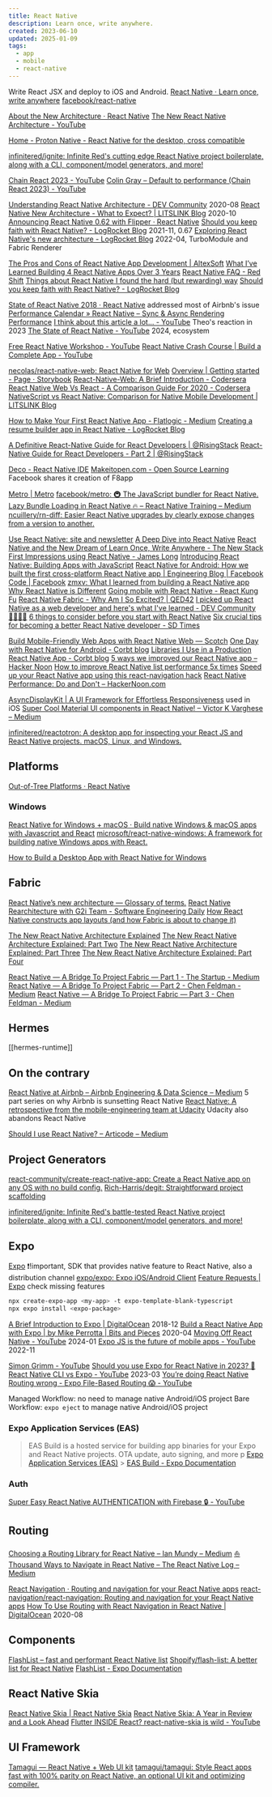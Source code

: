 ```yaml
---
title: React Native
description: Learn once, write anywhere.
created: 2023-06-10
updated: 2025-01-09
tags:
  - app
  - mobile
  - react-native
---
```


Write React JSX and deploy to iOS and Android.
[React Native · Learn once, write anywhere](https://reactnative.dev/)
[facebook/react-native](https://github.com/facebook/react-native)

[About the New Architecture · React Native](https://reactnative.dev/docs/the-new-architecture/landing-page)
[The New React Native Architecture - YouTube](https://www.youtube.com/watch?v=BdPkVl4Y8TQ)

[Home - Proton Native - React Native for the desktop, cross compatible](https://proton-native.js.org)

[infinitered/ignite: Infinite Red's cutting edge React Native project boilerplate, along with a CLI, component/model generators, and more!](https://github.com/infinitered/ignite)

[Chain React 2023 - YouTube](https://www.youtube.com/playlist?list=PLFHvL21g9bk30F2UaJfn6TqJn15MAoBOc)
[Colin Gray – Default to performance (Chain React 2023) - YouTube](https://www.youtube.com/watch?v=bEfTgM6QL1E)

[Understanding React Native Architecture - DEV Community](https://dev.to/goodpic/understanding-react-native-architecture-22hh) 2020-08
[React Native New Architecture - What to Expect? | LITSLINK Blog](https://litslink.com/blog/new-react-native-architecture) 2020-10
[Announcing React Native 0.62 with Flipper · React Native](https://reactnative.dev/blog/2020/03/26/version-0.62)
[Should you keep faith with React Native? - LogRocket Blog](https://blog.logrocket.com/should-you-keep-faith-react-native/) 2021-11, 0.67
[Exploring React Native's new architecture - LogRocket Blog](https://blog.logrocket.com/exploring-react-natives-new-architecture/) 2022-04, TurboModule and Fabric Renderer

[The Pros and Cons of React Native App Development | AltexSoft](https://www.altexsoft.com/blog/react-native-pros-and-cons/)
[What I’ve Learned Building 4 React Native Apps Over 3 Years](https://medium.com/input-logic/what-ive-learned-building-4-react-native-apps-over-3-years-6b5035f8282d)
[React Native FAQ - Red Shift](https://shift.infinite.red/react-native-faq-8dc5c1083baa)
[Things about React Native I found the hard (but rewarding) way](https://blog.usejournal.com/things-about-react-native-i-found-the-hard-but-rewarding-way-1557a87a0c8)
[Should you keep faith with React Native? - LogRocket Blog](https://blog.logrocket.com/should-you-keep-faith-react-native/)

[State of React Native 2018 · React Native](https://facebook.github.io/react-native/blog/2018/06/14/state-of-react-native-2018) addressed most of Airbnb's issue
[Performance Calendar » React Native – Sync & Async Rendering Performance](https://calendar.perfplanet.com/2018/react-native-sync-async/)
[I think about this article a lot... - YouTube](https://www.youtube.com/watch?v=ZM8lJIJb2Q4) Theo's reaction in 2023
[The State of React Native - YouTube](https://www.youtube.com/watch?v=sJItBjarnr4) 2024, ecosystem

[Free React Native Workshop - YouTube](https://www.youtube.com/playlist?list=PLqrUy7kON1mcz_YjiwElKqJezF7FdXBX_)
[React Native Crash Course | Build a Complete App - YouTube](https://www.youtube.com/watch?v=VozPNrt-LfE)

[necolas/react-native-web: React Native for Web](https://github.com/necolas/react-native-web)
[Overview | Getting started - Page ⋅ Storybook](https://necolas.github.io/react-native-web/docs/?path=/docs/overview-getting-started--page)
[React-Native-Web: A Brief Introduction - Codersera](https://codersera.com/blog/react-native-web/)
[React Native Web Vs React - A Comparison Guide For 2020 - Codersera](https://codersera.com/blog/react-native-web-vs-react-a-comparison-guide-for-2020/)
[NativeScript vs React Native: Comparison for Native Mobile Development | LITSLINK Blog](https://litslink.com/blog/react-native-vs-nativescript-whats-better-for-native-mobile-development)

[How to Make Your First React Native App - Flatlogic - Medium](https://medium.com/flatlogic/how-to-make-your-first-react-native-app-c79b0ad4b0a)
[Creating a resume builder app in React Native - LogRocket Blog](https://blog.logrocket.com/creating-resume-builder-app-react-native/)

[A Definitive React-Native Guide for React Developers | @RisingStack](https://blog.risingstack.com/a-definitive-react-native-guide-for-react-developers/)
[React-Native Guide for React Developers - Part 2 | @RisingStack](https://blog.risingstack.com/a-definitive-react-native-guide-for-react-developers-part-2/)

[Deco - React Native IDE](https://www.decosoftware.com/)
[Makeitopen.com - Open Source Learning](http://makeitopen.com/) Facebook shares it creation of F8app

[Metro | Metro](https://facebook.github.io/metro/)
[facebook/metro: 🚇 The JavaScript bundler for React Native.](https://github.com/facebook/metro)
[Lazy Bundle Loading in React Native 🔥 – React Native Training – Medium](https://medium.com/react-native-training/lazy-bundle-loading-in-react-native-5f717b65482a)
[ncuillery/rn-diff: Easier React Native upgrades by clearly expose changes from a version to another.](https://github.com/ncuillery/rn-diff)

[Use React Native: site and newsletter](http://www.reactnative.com/)
[A Deep Dive into React Native](http://www.reactnative.com/a-deep-dive-into-react-native/)
[React Native and the New Dream of Learn Once, Write Anywhere - The New Stack](http://thenewstack.io/react-native-learn-write-anywhere/)
[First Impressions using React Native - James Long](http://jlongster.com/First-Impressions-using-React-Native)
[Introducing React Native: Building Apps with JavaScript](http://www.raywenderlich.com/99473/introducing-react-native-building-apps-javascript)
[React Native for Android: How we built the first cross-platform React Native app | Engineering Blog | Facebook Code | Facebook](https://code.facebook.com/posts/1189117404435352/)
[zmxv: What I learned from building a React Native app](http://blog.zmxv.com/2015/09/what-i-learned-from-building-react.html)
[Why React Native is Different](http://jlongster.com/Why-React-Native-is-Different)
[Going mobile with React Native - React Kung Fu](http://reactkungfu.com/2015/07/going-mobile-with-react-native/)
[React Native Fabric - Why Am I So Excited? | QED42](https://www.qed42.com/blog/react-native-fabric-why-am-i-so-excited)
[I picked up React Native as a web developer and here's what I've learned - DEV Community 👩‍💻👨‍💻](https://dev.to/walaura/i-picked-up-react-native-as-a-web-developer-and-here-s-what-i-ve-learned-59h6)
[6 things to consider before you start with React Native](https://blog.pragmatists.com/6-things-to-consider-before-you-start-with-react-native-2c1aa03e4b54)
[Six crucial tips for becoming a better React Native developer - SD Times](https://sdtimes.com/webdev/six-crucial-tips-for-becoming-a-better-react-native-developer/)

[Build Mobile-Friendly Web Apps with React Native Web ― Scotch](https://scotch.io/tutorials/build-mobile-friendly-web-apps-with-react-native-web/amp)
[One Day with React Native for Android - Corbt blog](https://corbt.com/posts/2015/09/16/one-day-with-react-native-for-android.html)
[Libraries I Use in a Production React Native App - Corbt blog](https://corbt.com/posts/2016/03/16/libraries-i-use-in-a-production-react-native-app.html)
[5 ways we improved our React Native app – Hacker Noon](https://hackernoon.com/5-ways-we-improved-our-react-native-app-2704d5098b20)
[How to improve React Native list performance 5x times](https://hackernoon.com/how-to-improve-react-native-list-performance-5x-times-b299c8a23b5d)
[Speed up your React Native app using this react-navigation hack](https://medium.com/@jonnyburger/speed-up-your-react-native-app-using-this-react-navigation-hack-ae2d12bf3493)
[React Native Performance: Do and Don't – HackerNoon.com](https://hackernoon.com/react-native-performance-do-and-dont-1198e97b730a)

[AsyncDisplayKit | A UI Framework for Effortless Responsiveness](http://asyncdisplaykit.org/) used in iOS
[Super Cool Material UI components in React Native! – Victor K Varghese – Medium](https://medium.com/@victorvarghese/super-cool-material-ui-components-in-react-native-dd7c4434bc26)

[infinitered/reactotron: A desktop app for inspecting your React JS and React Native projects. macOS, Linux, and Windows.](https://github.com/infinitered/reactotron)

## Platforms

[Out-of-Tree Platforms · React Native](https://reactnative.dev/docs/out-of-tree-platforms)

### Windows

[React Native for Windows + macOS · Build native Windows & macOS apps with Javascript and React](https://microsoft.github.io/react-native-windows/)
[microsoft/react-native-windows: A framework for building native Windows apps with React.](https://github.com/microsoft/react-native-windows)

[How to Build a Desktop App with React Native for Windows](https://mobilecoderz.com/blog/how-to-build-a-desktop-app-with-react-native-for-windows/)

## Fabric

[React Native’s new architecture — Glossary of terms.](https://blog.g2i.co/guest-blogger-parashuram-n-react-natives-new-architecture-glossary-of-terms-a90cdb45a76e)
[React Native Rearchitecture with G2i Team - Software Engineering Daily](https://softwareengineeringdaily.com/2019/02/22/react-native-rearchitecture-with-g2i-team/)
[How React Native constructs app layouts (and how Fabric is about to change it)](https://www.freecodecamp.org/news/how-react-native-constructs-app-layouts-and-how-fabric-is-about-to-change-it-dd4cb510d055/)

[The New React Native Architecture Explained](https://formidable.com/blog/2019/react-codegen-part-1/)
[The New React Native Architecture Explained: Part Two](https://formidable.com/blog/2019/jsi-jsc-part-2/)
[The New React Native Architecture Explained: Part Three](https://formidable.com/blog/2019/fabric-turbomodules-part-3/)
[The New React Native Architecture Explained: Part Four](https://formidable.com/blog/2019/lean-core-part-4/)

[React Native — A Bridge To Project Fabric — Part 1 - The Startup - Medium](https://medium.com/swlh/react-native-a-bridge-to-project-fabric-part-1-5af6a53c0d83)
[React Native — A Bridge To Project Fabric — Part 2 - Chen Feldman - Medium](https://medium.com/@chenfeldmn/react-native-a-bridge-to-project-fabric-part-2-1f082415b881)
[React Native — A Bridge To Project Fabric — Part 3 - Chen Feldman - Medium](https://medium.com/@chenfeldmn/react-native-a-bridge-to-project-fabric-part-3-ae495794c6b0)

## Hermes

[[hermes-runtime]]

## On the contrary

[React Native at Airbnb – Airbnb Engineering & Data Science – Medium](https://medium.com/airbnb-engineering/react-native-at-airbnb-f95aa460be1c) 5 part series on why Airbnb is sunsetting React Native
[React Native: A retrospective from the mobile-engineering team at Udacity](https://engineering.udacity.com/react-native-a-retrospective-from-the-mobile-engineering-team-at-udacity-89975d6a8102) Udacity also abandons React Native

[Should I use React Native? – Articode – Medium](https://medium.com/articode/should-i-use-react-native-edc98303f723)

## Project Generators

[react-community/create-react-native-app: Create a React Native app on any OS with no build config.](https://github.com/react-community/create-react-native-app)
[Rich-Harris/degit: Straightforward project scaffolding](https://github.com/Rich-Harris/degit)

[infinitered/ignite: Infinite Red's battle-tested React Native project boilerplate, along with a CLI, component/model generators, and more!](https://github.com/infinitered/ignite)

## Expo

[Expo](https://expo.io/) ❗!important, SDK that provides native feature to React Native, also a distribution channel
[expo/expo: Expo iOS/Android Client](https://github.com/expo/expo)
[Feature Requests | Expo](https://expo.canny.io/feature-requests) check missing features

```sh
npx create-expo-app <my-app> -t expo-template-blank-typescript
npx expo install <expo-package>
```

[A Brief Introduction to Expo | DigitalOcean](https://www.digitalocean.com/community/tutorials/react-expo-intro) 2018-12
[Build a React Native App with Expo | by Mike Perrotta | Bits and Pieces](https://blog.bitsrc.io/building-a-react-native-app-with-expo-530ddef0e1ab) 2020-04
[Moving Off React Native - YouTube](https://www.youtube.com/watch?v=gntZth3mIbM) 2024-01
[Expo JS is the future of mobile apps - YouTube](https://www.youtube.com/watch?v=zdr6Q1t7Hr8) 2022-11

[Simon Grimm - YouTube](https://www.youtube.com/@galaxies_dev)
[Should you use Expo for React Native in 2023? 🤔 React Native CLI vs Expo - YouTube](https://www.youtube.com/watch?v=q-sKCsscIsc) 2023-03
[You’re doing React Native Routing wrong - Expo File-Based Routing 😱 - YouTube](https://www.youtube.com/watch?v=RglRiycD0oQ)

Managed Workflow: no need to manage native Android/iOS project
Bare Workflow: `expo eject` to manage native Android/iOS project

### Expo Application Services (EAS)

> EAS Build is a hosted service for building app binaries for your Expo and React Native projects.
> OTA update, auto signing, and more
> p
> [Expo Application Services (EAS)](https://expo.dev/eas) > [EAS Build - Expo Documentation](https://docs.expo.dev/build/introduction/)

### Auth

[Super Easy React Native AUTHENTICATION with Firebase 🔒 - YouTube](https://www.youtube.com/watch?v=ONAVmsGW6-M)

## Routing

[Choosing a Routing Library for React Native – Ian Mundy – Medium](https://medium.com/@ian.mundy/choosing-a-routing-library-for-react-native-604f97e58729)
[⛵Thousand Ways to Navigate in React Native – The React Native Log – Medium](https://medium.com/the-react-native-log/thousand-ways-to-navigate-in-react-native-f7a1e311a0e8)

[React Navigation · Routing and navigation for your React Native apps](https://reactnavigation.org/)
[react-navigation/react-navigation: Routing and navigation for your React Native apps](https://github.com/react-navigation/react-navigation)
[How To Use Routing with React Navigation in React Native | DigitalOcean](https://www.digitalocean.com/community/tutorials/react-react-native-navigation) 2020-08

## Components

[FlashList – fast and performant React Native list](https://shopify.github.io/flash-list/)
[Shopify/flash-list: A better list for React Native](https://github.com/Shopify/flash-list)
[FlashList - Expo Documentation](https://docs.expo.dev/versions/latest/sdk/flash-list/)

## React Native Skia

[React Native Skia | React Native Skia](https://shopify.github.io/react-native-skia/)
[React Native Skia: A Year in Review and a Look Ahead](https://shopify.engineering/react-native-skia-2022)
[Flutter INSIDE React? react-native-skia is wild - YouTube](https://www.youtube.com/watch?v=2l9Wm-8TxlA)

## UI Framework

[Tamagui — React Native + Web UI kit](https://tamagui.dev/)
[tamagui/tamagui: Style React apps fast with 100% parity on React Native, an optional UI kit and optimizing compiler.](https://github.com/tamagui/tamagui)
